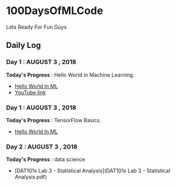 # 100DaysOfMLCode

  Lets Ready For Fun Guys

## Daily Log

### Day 1 : AUGUST 3 , 2018
 
**Today's Progress** : Hello World in Machine Learning.
 - [Hello World In ML](HelloWorld_In_ML.ipynb)
 - [YouTube link](https://www.youtube.com/watch?v=cKxRvEZd3Mw&t=337s)

### Day 1 : AUGUST 3 , 2018
 **Today's Progress** : TensorFlow Basics.
 - [Hello World In ML](TensorFlow_Basics.ipynb)

### Day 2 : AUGUST 3 , 2018
 **Today's Progress** : data science
  - [DAT101x Lab 3 - Statistical Analysis](DAT101x Lab 3 - Statistical Analysis.pdf)









